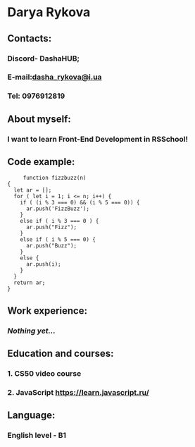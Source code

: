 # Darya Rykova
## Contacts:
### Discord- DashaHUB;
### E-mail:dasha_rykova@i.ua
### Tel: 0976912819
## About myself:
### I want to learn Front-End Development in RSSchool!
## Code example:
         function fizzbuzz(n)
    {
      let ar = [];
      for ( let i = 1; i <= n; i++) {
        if ( (i % 3 === 0) && (i % 5 === 0)) {
          ar.push('FizzBuzz');
        }
        else if ( i % 3 === 0 ) {
          ar.push("Fizz");
        }
        else if ( i % 5 === 0) {
          ar.push("Buzz");
        }
        else {
          ar.push(i);
        }
      }
      return ar;
    } 
   ## Work experience:
  ### *Nothing yet…*
 ## Education and courses:
 ### 1. CS50 video course
###  2. JavaScript https://learn.javascript.ru/
## Language:
### English level - B1
